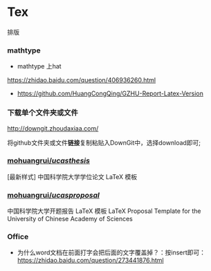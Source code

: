 # Tex
排版

### mathtype

* mathtype 上hat

https://zhidao.baidu.com/question/406936260.html

* https://github.com/HuangCongQing/GZHU-Report-Latex-Version


### 下载单个文件夹或文件

http://downgit.zhoudaxiaa.com/

将github文件夹或文件**链接**复制粘贴入DownGit中，选择download即可;


### [mohuangrui/*ucasthesis*](https://github.com/mohuangrui/ucasthesis)
[最新样式] 中国科学院大学学位论文 LaTeX 模板

### [mohuangrui/*ucasproposal*](https://github.com/mohuangrui/ucasproposal)
中国科学院大学开题报告 LaTeX 模板 LaTeX Proposal Template for the University of Chinese Academy of Sciences

### Office
* 为什么word文档在前面打字会把后面的文字覆盖掉？：按insert即可：https://zhidao.baidu.com/question/273441876.html
